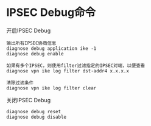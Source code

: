 # IPSEC Debug命令

开启IPSEC Debug

```
输出所有IPSEC协商信息
diagnose debug application ike -1
diagnose debug enable

如果有多个IPSEC，则使用filter过滤指定的IPSEC对端，以便查看
diagnose vpn ike log filter dst-addr4 x.x.x.x

清除过滤条件
diagnose vpn ike log filter clear
```

关闭IPSEC Debug

```
diagnose debug reset
diagnose debug disable 
```

